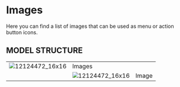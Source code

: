 # Images

Here you can find a list of images that can be used as menu or action button icons.

## MODEL STRUCTURE

|                      |                      |       |
|----------------------|----------------------|-------|
| ![12124472_16x16](upload://mqvI8W6cFDrSnrt8hG7WKAkFDLD.png) | Images               |       |
|                      | ![12124472_16x16](upload://mqvI8W6cFDrSnrt8hG7WKAkFDLD.png) | Image |
